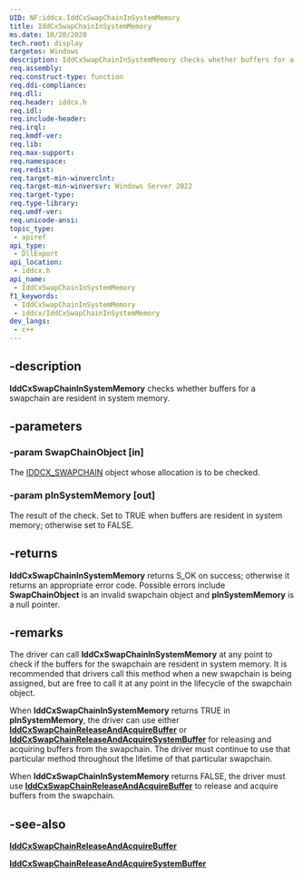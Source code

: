 ```yaml
---
UID: NF:iddcx.IddCxSwapChainInSystemMemory
title: IddCxSwapChainInSystemMemory
ms.date: 10/20/2020
tech.root: display
targetos: Windows
description: IddCxSwapChainInSystemMemory checks whether buffers for a swapchain are resident in system memory.
req.assembly: 
req.construct-type: function
req.ddi-compliance: 
req.dll: 
req.header: iddcx.h
req.idl: 
req.include-header: 
req.irql: 
req.kmdf-ver: 
req.lib: 
req.max-support: 
req.namespace: 
req.redist: 
req.target-min-winverclnt:
req.target-min-winversvr: Windows Server 2022
req.target-type: 
req.type-library: 
req.umdf-ver: 
req.unicode-ansi: 
topic_type:
 - apiref
api_type:
 - DllExport
api_location:
 - iddcx.h
api_name:
 - IddCxSwapChainInSystemMemory
f1_keywords:
 - IddCxSwapChainInSystemMemory
 - iddcx/IddCxSwapChainInSystemMemory
dev_langs:
 - c++
---
```


## -description

**IddCxSwapChainInSystemMemory** checks whether buffers for a swapchain are resident in system memory.

## -parameters

### -param SwapChainObject [in]

The [IDDCX_SWAPCHAIN](/windows-hardware/drivers/display/iddcx-objects) object whose allocation is to be checked.

### -param pInSystemMemory [out]

The result of the check. Set to TRUE when buffers are resident in system memory; otherwise set to FALSE.

## -returns

**IddCxSwapChainInSystemMemory** returns S_OK on success; otherwise it returns an appropriate error code. Possible errors include **SwapChainObject** is an invalid swapchain object and **pInSystemMemory** is a null pointer.

## -remarks

The driver can call **IddCxSwapChainInSystemMemory** at any point to check if the buffers for the swapchain are resident in system memory. It is recommended that drivers call this method when a new swapchain is being assigned, but are free to call it at any point in the lifecycle of the swapchain object.

When **IddCxSwapChainInSystemMemory** returns TRUE in **pInSystemMemory**, the driver can use either [**IddCxSwapChainReleaseAndAcquireBuffer**](nf-iddcx-iddcxswapchainreleaseandacquirebuffer.md) or [**IddCxSwapChainReleaseAndAcquireSystemBuffer**](nf-iddcx-iddcxswapchainreleaseandacquiresystembuffer.md) for releasing and acquiring buffers from the swapchain. The driver must continue to use that particular method throughout the lifetime of that particular swapchain.

When **IddCxSwapChainInSystemMemory** returns FALSE, the driver must use [**IddCxSwapChainReleaseAndAcquireBuffer**](nf-iddcx-iddcxswapchainreleaseandacquirebuffer.md) to release and acquire buffers from the swapchain.

## -see-also

[**IddCxSwapChainReleaseAndAcquireBuffer**](nf-iddcx-iddcxswapchainreleaseandacquirebuffer.md)

[**IddCxSwapChainReleaseAndAcquireSystemBuffer**](nf-iddcx-iddcxswapchainreleaseandacquiresystembuffer.md)
